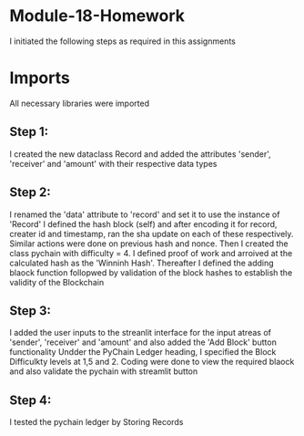 # Module-18-Homework

I initiated the following steps as required in this assignments

# Imports
All necessary libraries were imported

## Step 1:
I created the new dataclass Record and added the attributes 'sender', 'receiver' and 'amount' with their respective data types

## Step 2:
I renamed the 'data' attribute to 'record' and set it to use the instance of 'Record'
I defined the hash block (self) and after encoding it for record, creater id and timestamp, ran the sha update on each of these respectively. Similar actions were done on previous hash and nonce.
Then I created the class pychain with difficulty = 4. I defined proof of work and arroived at the calculated hash as the 'Winninh Hash'. Thereafter I defined the adding blaock function follopwed by validation of the block hashes to establish the validity of the Blockchain

## Step 3:
I added the user inputs to the streanlit interface for the input atreas of 'sender', 'receiver' and 'amount' and also added the 'Add Block' button functionality
Undder the PyChain Ledger heading, I specified the Block Difficulkty levels at 1,5 and 2. Coding were done to view the required blaock and also validate the pychain with streamlit button

## Step 4:
I tested the pychain ledger by Storing Records

